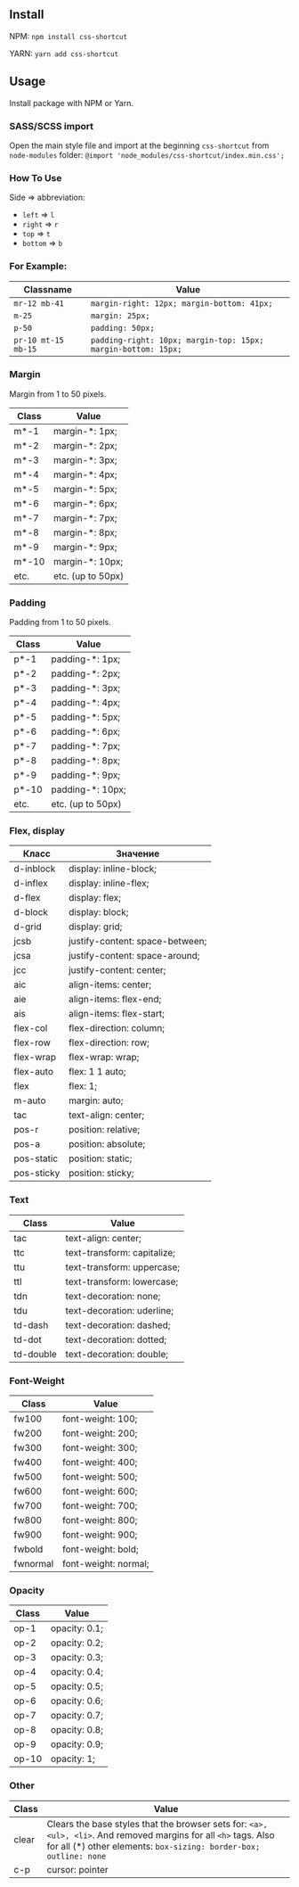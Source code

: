 ## Install

NPM: `npm install css-shortcut`

YARN: `yarn add css-shortcut`

## Usage

Install package with NPM or Yarn.

### SASS/SCSS import

Open the main style file and import at the beginning `css-shortcut` from `node-modules` folder:
`@import 'node_modules/css-shortcut/index.min.css';`

### How To Use

Side => abbreviation:

-   `left` => `l`
-   `right` => `r`
-   `top` => `t`
-   `bottom` => `b`

### For Example:

| Classname           | Value                                                         |
| ------------------- | ------------------------------------------------------------- |
| `mr-12 mb-41`       | `margin-right: 12px; margin-bottom: 41px;`                    |
| `m-25`              | `margin: 25px;`                                               |
| `p-50`              | `padding: 50px;`                                              |
| `pr-10 mt-15 mb-15` | `padding-right: 10px; margin-top: 15px; margin-bottom: 15px;` |

### Margin

Margin from 1 to 50 pixels.

| Class  | Value             |
| ------ | ----------------- |
| m\*-1  | margin-\*: 1px;   |
| m\*-2  | margin-\*: 2px;   |
| m\*-3  | margin-\*: 3px;   |
| m\*-4  | margin-\*: 4px;   |
| m\*-5  | margin-\*: 5px;   |
| m\*-6  | margin-\*: 6px;   |
| m\*-7  | margin-\*: 7px;   |
| m\*-8  | margin-\*: 8px;   |
| m\*-9  | margin-\*: 9px;   |
| m\*-10 | margin-\*: 10px;  |
| etc.   | etc. (up to 50px) |

### Padding

Padding from 1 to 50 pixels.

| Class  | Value             |
| ------ | ----------------- |
| p\*-1  | padding-\*: 1px;  |
| p\*-2  | padding-\*: 2px;  |
| p\*-3  | padding-\*: 3px;  |
| p\*-4  | padding-\*: 4px;  |
| p\*-5  | padding-\*: 5px;  |
| p\*-6  | padding-\*: 6px;  |
| p\*-7  | padding-\*: 7px;  |
| p\*-8  | padding-\*: 8px;  |
| p\*-9  | padding-\*: 9px;  |
| p\*-10 | padding-\*: 10px; |
| etc.   | etc. (up to 50px) |

### Flex, display

| Класс      | Значение                        |
| ---------- | ------------------------------- |
| d-inblock  | display: inline-block;          |
| d-inflex   | display: inline-flex;           |
| d-flex     | display: flex;                  |
| d-block    | display: block;                 |
| d-grid     | display: grid;                  |
| jcsb       | justify-content: space-between; |
| jcsa       | justify-content: space-around;  |
| jcc        | justify-content: center;        |
| aic        | align-items: center;            |
| aie        | align-items: flex-end;          |
| ais        | align-items: flex-start;        |
| flex-col   | flex-direction: column;         |
| flex-row   | flex-direction: row;            |
| flex-wrap  | flex-wrap: wrap;                |
| flex-auto  | flex: 1 1 auto;                 |
| flex       | flex: 1;                        |
| m-auto     | margin: auto;                   |
| tac        | text-align: center;             |
| pos-r      | position: relative;             |
| pos-a      | position: absolute;             |
| pos-static | position: static;               |
| pos-sticky | position: sticky;               |

### Text

| Class     | Value                                                |
| --------- | ---------------------------------------------------- |
| tac       | text-align: center;                                  |
| ttc       | text-transform: capitalize;                          |
| ttu       | text-transform: uppercase;                           |
| ttl       | text-transform: lowercase;                           |
| tdn       | text-decoration: none;                               |
| tdu       | text-decoration: uderline;                           |
| td-dash   | text-decoration: dashed;                             |
| td-dot    | text-decoration: dotted;                             |
| td-double | text-decoration: double;                             |

### Font-Weight

| Class    | Value                  |
| -------- | ---------------------- |
| fw100    | font-weight: 100;      |
| fw200    | font-weight: 200;      |
| fw300    | font-weight: 300;      |
| fw400    | font-weight: 400;      |
| fw500    | font-weight: 500;      |
| fw600    | font-weight: 600;      |
| fw700    | font-weight: 700;      |
| fw800    | font-weight: 800;      |
| fw900    | font-weight: 900;      |
| fwbold   | font-weight: bold;     |
| fwnormal | font-weight: normal;   |

### Opacity

| Class | Value         |
| ----- | ------------- |
| op-1  | opacity: 0.1; |
| op-2  | opacity: 0.2; |
| op-3  | opacity: 0.3; |
| op-4  | opacity: 0.4; |
| op-5  | opacity: 0.5; |
| op-6  | opacity: 0.6; |
| op-7  | opacity: 0.7; |
| op-8  | opacity: 0.8; |
| op-9  | opacity: 0.9; |
| op-10 | opacity: 1;   |

### Other

| Class | Value                                                                                                        |
| ----- | ------------------------------------------------------------------------------------------------------------ |
| clear | Clears the base styles that the browser sets for: `<a>, <ul>, <li>`. And removed margins for all `<h>` tags. Also for all (*) other elements: `box-sizing: border-box; outline: none`                                      |
| c-p   | cursor: pointer |



